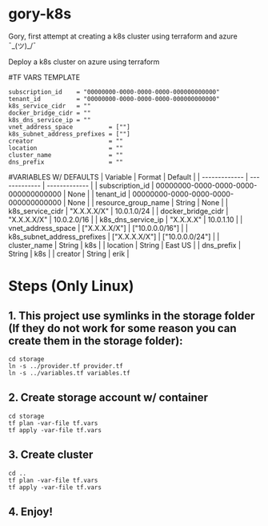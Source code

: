 # gory-k8s

Gory, first attempt at creating a k8s cluster using terraform and azure ¯\_(ツ)_/¯ 

Deploy a k8s cluster on azure using terraform

#TF VARS TEMPLATE
```
subscription_id    = "00000000-0000-0000-0000-000000000000"
tenant_id          = "00000000-0000-0000-0000-000000000000"
k8s_service_cidr   = ""
docker_bridge_cidr = ""
k8s_dns_service_ip = ""
vnet_address_space          = [""]
k8s_subnet_address_prefixes = [""]
creator                     = ""
location                    = ""
cluster_name                = ""
dns_prefix                  = ""
```
#VARIABLES W/ DEFAULTS
| Variable  | Format | Default |
| ------------- | ------------- | ------------- |
| subscription_id | 00000000-0000-0000-0000-000000000000  | None  |
| tenant_id  | 00000000-0000-0000-0000-000000000000  | None  |
| resource_group_name  | String | None  |
| k8s_service_cidr  | "X.X.X.X/X"  | 10.0.1.0/24  |
| docker_bridge_cidr  | "X.X.X.X/X"  | 10.0.2.0/16  |
| k8s_dns_service_ip  | "X.X.X.X"  | 10.0.1.10  |
| vnet_address_space  | ["X.X.X.X/X"]  | ["10.0.0.0/16"] |
| k8s_subnet_address_prefixes  | ["X.X.X.X/X"]  | ["10.0.0.0/24"]  |
| cluster_name  | String  | k8s  |
| location  | String  | East US  |
| dns_prefix  | String  | k8s  |
| creator  | String  | erik  |

# Steps (Only Linux)

## 1. This project use symlinks in the storage folder (If they do not work for some reason you can create them in the storage folder):
```
cd storage
ln -s ../provider.tf provider.tf
ln -s ../variables.tf variables.tf
```

## 2. Create storage account w/ container
```
cd storage
tf plan -var-file tf.vars
tf apply -var-file tf.vars
```

## 3. Create cluster
```
cd ..
tf plan -var-file tf.vars
tf apply -var-file tf.vars
```

## 4. Enjoy!


